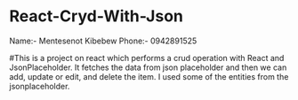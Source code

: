 # React-Cryd-With-Json

Name:- Mentesenot Kibebew
Phone:- 0942891525

#This is a  project on react which performs a crud operation with React and JsonPlaceholder.
It fetches the data from json placeholder and then we can add, update or edit, and delete the item. I used some of the entities from the jsonplaceholder.

